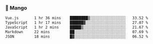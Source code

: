 ### 🥭 Mango

<!--START_SECTION:waka-->

```txt
Vue.js       1 hr 36 mins    ████████▒░░░░░░░░░░░░░░░░   33.52 %
TypeScript   1 hr 17 mins    ██████▓░░░░░░░░░░░░░░░░░░   27.07 %
JavaScript   1 hr 2 mins     █████▒░░░░░░░░░░░░░░░░░░░   21.67 %
Markdown     22 mins         ██░░░░░░░░░░░░░░░░░░░░░░░   07.69 %
JSON         18 mins         █▓░░░░░░░░░░░░░░░░░░░░░░░   06.52 %
```

<!--END_SECTION:waka-->

